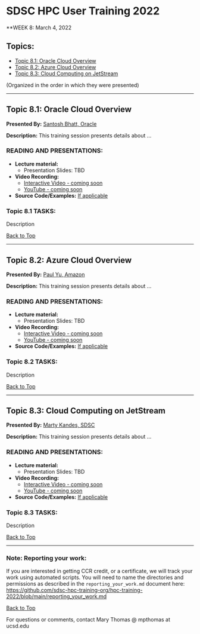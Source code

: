 # SDSC HPC User Training 2022

**WEEK 8: March 4, 2022

## Topics:<a name="top">
* [Topic 8.1: Oracle Cloud Overview](#topic1)
* [Topic 8.2: Azure Cloud Overview](#topic2)
* [Topic 8.3: Cloud Computing on JetStream](#topic3)

(Organized in the order in which they were presented)
________
## Topic 8.1: Oracle Cloud Overview  <a name="topic1"></a>
**Presented By:** [Santosh Bhatt, Oracle](https://github.com/sdsc-hpc-training-org/hpc-training-2022#bhatt) 

**Description:** This training session presents details about ...
  
### READING AND PRESENTATIONS:
* **Lecture material:** 
   * Presentation Slides: TBD
* **Video Recording:** 
   * [Interactive Video - coming soon]() 
   * [YouTube - coming soon]()
* **Source Code/Examples:** [If applicable]()

### Topic 8.1 TASKS:

Description

[Back to Top](#top)
__________________

## Topic 8.2:  Azure Cloud Overview <a name="topic2"></a>
**Presented By:** [Paul Yu, Amazon](https://github.com/sdsc-hpc-training-org/hpc-training-2022#paulyu) 

**Description:** This training session presents details about ...
  
### READING AND PRESENTATIONS:
* **Lecture material:** 
   * Presentation Slides: TBD
* **Video Recording:** 
   * [Interactive Video - coming soon]() 
   * [YouTube - coming soon]()
* **Source Code/Examples:** [If applicable]()

### Topic 8.2 TASKS:

Description

[Back to Top](#top)
__________________
  
  
 ## Topic 8.3: Cloud Computing on JetStream  <a name="topic3"></a>
**Presented By:** [Marty Kandes, SDSC](https://github.com/sdsc-hpc-training-org/hpc-training-2022#kandes) 

**Description:** This training session presents details about ...
  
### READING AND PRESENTATIONS:
* **Lecture material:** 
   * Presentation Slides: TBD
* **Video Recording:** 
   * [Interactive Video - coming soon]() 
   * [YouTube - coming soon]()
* **Source Code/Examples:** [If applicable]()

### Topic 8.3 TASKS:

Description

[Back to Top](#top)
__________________
  
  
  
### Note: Reporting your work:
If you are interested in getting CCR credit, or a certificate, we will track your work using automated scripts.
You will need to name the directories and permissions as described in the ``reporting_your_work.md`` document here:
https://github.com/sdsc-hpc-training-org/hpc-training-2022/blob/main/reporting_your_work.md

[Back to Top](#top)


For questions or comments, contact Mary Thomas @ mpthomas  at  ucsd.edu

